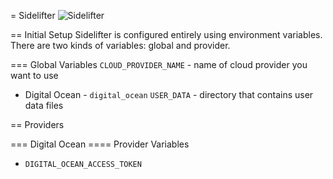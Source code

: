 = Sidelifter
![Sidelifter](http://img.directindustry.com/images_di/photo-g/self-loading-container-trailer-sidelifter-43084.jpg)


== Initial Setup
Sidelifter is configured entirely using environment variables.
There are two kinds of variables: global and provider.

=== Global Variables
`CLOUD_PROVIDER_NAME` - name of cloud provider you want to use
  * Digital Ocean - `digital_ocean`
`USER_DATA` - directory that contains user data files


== Providers

=== Digital Ocean
  ==== Provider Variables
  * `DIGITAL_OCEAN_ACCESS_TOKEN` 
